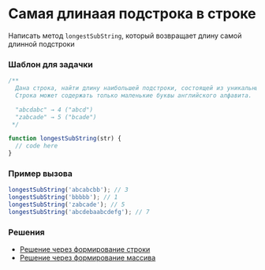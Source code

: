 # Самая длинаая подстрока в строке

Написать метод `longestSubString`, который возвращает длину самой длинной подстроки

### Шаблон для задачки

```js
/**
  Дана строка, найти длину наибольшей подстроки, состоящей из уникальных символов.
  Строка может содержать только маленькие буквы английского алфавита.

  "abcdabc" → 4 ("abcd")
  "zabcade" → 5 ("bcade")
 */

function longestSubString(str) {
  // code here
}
```

### Пример вызова

```js
longestSubString('abcabcbb'); // 3
longestSubString('bbbbb'); // 1
longestSubString('zabcade'); // 5
longestSubString('abcdebaabcdefg'); // 7
```

### Решения

- [Решение через формирование строки](longestSubString.first.ts)
- [Решение через формирование массива](longestSubString.second.ts)
